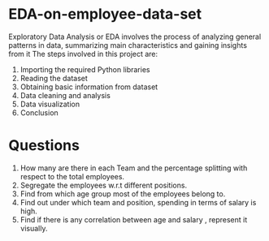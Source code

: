 # EDA-on-employee-data-set
Exploratory Data Analysis or EDA involves the process of analyzing general patterns in data, summarizing main characteristics and gaining insights from it
The steps involved in this project are:
1. Importing the required Python libraries
2. Reading the dataset
3. Obtaining basic information from dataset
4. Data cleaning and analysis
5. Data visualization
6. Conclusion

# Questions
1. How many are there in each Team and the percentage splitting with respect to the total employees.
2. Segregate the employees w.r.t different positions.
3. Find from which age group most of the employees belong to.
4. Find out under which team and position, spending in terms of salary is high.
5. Find if there is any correlation between age and salary , represent it visually.
